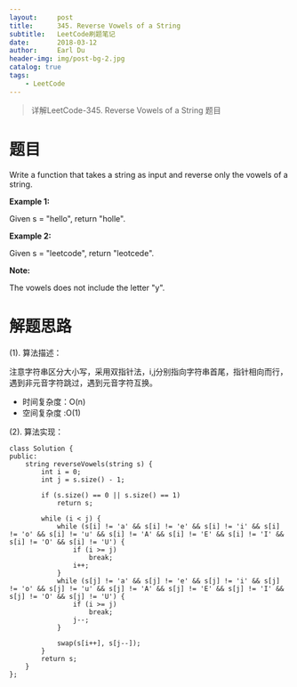 ```yaml
---
layout:     post
title:      345. Reverse Vowels of a String
subtitle:   LeetCode刷题笔记
date:       2018-03-12
author:     Earl Du
header-img: img/post-bg-2.jpg
catalog: true
tags:
    - LeetCode
---
```


>详解LeetCode-345. Reverse Vowels of a String 题目

# 题目 #

Write a function that takes a string as input and reverse only the vowels of a string.

**Example 1:**

Given s = "hello", return "holle".

**Example 2:**

Given s = "leetcode", return "leotcede".

**Note:**

The vowels does not include the letter "y".

# 解题思路 #

(1). 算法描述：

注意字符串区分大小写，采用双指针法，i,j分别指向字符串首尾，指针相向而行，遇到非元音字符跳过，遇到元音字符互换。

- 时间复杂度：O(n)
- 空间复杂度 :O(1)



(2). 算法实现：

	class Solution {
	public:
	    string reverseVowels(string s) {
	        int i = 0;
	        int j = s.size() - 1;
	
	        if (s.size() == 0 || s.size() == 1)
	            return s;
	
	        while (i < j) {
	            while (s[i] != 'a' && s[i] != 'e' && s[i] != 'i' && s[i] != 'o' && s[i] != 'u' && s[i] != 'A' && s[i] != 'E' && s[i] != 'I' && s[i] != 'O' && s[i] != 'U') {
	                if (i >= j)
	                    break;
	                i++;
	            }
	            while (s[j] != 'a' && s[j] != 'e' && s[j] != 'i' && s[j] != 'o' && s[j] != 'u' && s[j] != 'A' && s[j] != 'E' && s[j] != 'I' && s[j] != 'O' && s[j] != 'U') {
	                if (i >= j)
	                    break;
	                j--;
	            }
	
	            swap(s[i++], s[j--]);
	        }
	        return s;
	    }
	};